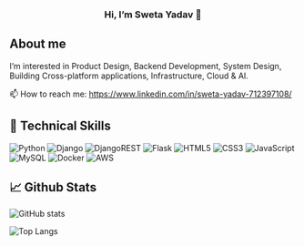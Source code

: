 
<h3 align="center">Hi, I’m Sweta Yadav 👋</h3>

## About me
I’m interested in Product Design, Backend Development, System Design, Building Cross-platform applications, Infrastructure, Cloud & AI.
<!-- - 🌱 I’m currently learning ...  -->
<!-- - 💞️ I’m looking to collaborate on ... -->
📫 How to reach me: https://www.linkedin.com/in/sweta-yadav-712397108/
<!-- - 😄 Pronouns: ... -->
<!--  - ⚡ Fun fact: ... -->

## 💼 Technical Skills
![Python](https://img.shields.io/badge/python-3670A0?style=for-the-badge&logo=python&logoColor=ffdd54)
![Django](https://img.shields.io/badge/django-%23092E20.svg?style=for-the-badge&logo=django&logoColor=white)
![DjangoREST](https://img.shields.io/badge/DJANGO-REST-ff1709?style=for-the-badge&logo=django&logoColor=white&color=ff1709&labelColor=gray)
![Flask](https://img.shields.io/badge/flask-%23000.svg?style=for-the-badge&logo=flask&logoColor=white)
![HTML5](https://img.shields.io/badge/html5-%23E34F26.svg?style=for-the-badge&logo=html5&logoColor=white)
![CSS3](https://img.shields.io/badge/css3-%231572B6.svg?style=for-the-badge&logo=css3&logoColor=white)
![JavaScript](https://img.shields.io/badge/javascript-%23323330.svg?style=for-the-badge&logo=javascript&logoColor=%23F7DF1E)
![MySQL](https://img.shields.io/badge/mysql-%2300f.svg?style=for-the-badge&logo=mysql&logoColor=white)
![Docker](https://img.shields.io/badge/docker-%230db7ed.svg?style=for-the-badge&logo=docker&logoColor=white)
![AWS](https://img.shields.io/badge/AWS-%23FF9900.svg?style=for-the-badge&logo=amazon-aws&logoColor=white)

## 📈 Github Stats
![GitHub stats](https://github-readme-stats.vercel.app/api?username=swetayadav0521&show_icons=true&theme=transparent&rank_icon=github)

![Top Langs](https://github-readme-stats.vercel.app/api/top-langs/?username=swetayadav0521&show_icons=true&theme=transparent&layout=donut)
<!---
swetayadav0521/swetayadav0521 is a ✨ special ✨ repository because its `README.md` (this file) appears on your GitHub profile.
You can click the Preview link to take a look at your changes.
--->
